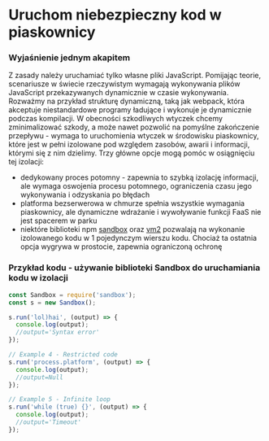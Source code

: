 # Uruchom niebezpieczny kod w piaskownicy

### Wyjaśnienie jednym akapitem

Z zasady należy uruchamiać tylko własne pliki JavaScript. Pomijając teorie, scenariusze w świecie rzeczywistym wymagają wykonywania plików JavaScript przekazywanych dynamicznie w czasie wykonywania. Rozważmy na przykład strukturę dynamiczną, taką jak webpack, która akceptuje niestandardowe programy ładujące i wykonuje je dynamicznie podczas kompilacji. W obecności szkodliwych wtyczek chcemy zminimalizować szkody, a może nawet pozwolić na pomyślne zakończenie przepływu - wymaga to uruchomienia wtyczek w środowisku piaskownicy, które jest w pełni izolowane pod względem zasobów, awarii i informacji, którymi się z nim dzielimy. Trzy główne opcje mogą pomóc w osiągnięciu tej izolacji:

- dedykowany proces potomny - zapewnia to szybką izolację informacji, ale wymaga oswojenia procesu potomnego, ograniczenia czasu jego wykonywania i odzyskania po błędach
- platforma bezserwerowa w chmurze spełnia wszystkie wymagania piaskownicy, ale dynamiczne wdrażanie i wywoływanie funkcji FaaS nie jest spacerem w parku
- niektóre biblioteki npm [sandbox](https://www.npmjs.com/package/sandbox) oraz [vm2](https://www.npmjs.com/package/vm2) pozwalają na wykonanie izolowanego kodu w 1 pojedynczym wierszu kodu. Chociaż ta ostatnia opcja wygrywa w prostocie, zapewnia ograniczoną ochronę

### Przykład kodu - używanie biblioteki Sandbox do uruchamiania kodu w izolacji

```javascript
const Sandbox = require('sandbox');
const s = new Sandbox();

s.run('lol)hai', (output) => {
  console.log(output);
  //output='Syntax error'
});

// Example 4 - Restricted code
s.run('process.platform', (output) => {
  console.log(output);
  //output=Null
});

// Example 5 - Infinite loop
s.run('while (true) {}', (output) => {
  console.log(output);
  //output='Timeout'
});
```
